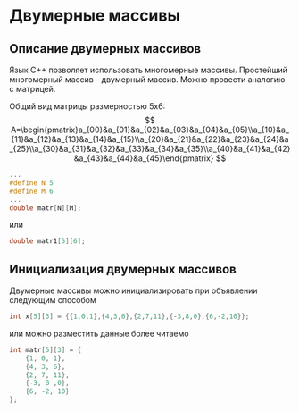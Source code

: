 # Двумерные массивы

## Описание двумерных массивов
Язык C++ позволяет использовать многомерные массивы. Простейший многомерный массив - двумерный массив. Можно провести аналогию с матрицей.

Общий вид матрицы размерностью 5х6:
$$
A=\begin{pmatrix}a_{00}&a_{01}&a_{02}&a_{03}&a_{04}&a_{05}\\a_{10}&a_{11}&a_{12}&a_{13}&a_{14}&a_{15}\\a_{20}&a_{21}&a_{22}&a_{23}&a_{24}&a_{25}\\a_{30}&a_{31}&a_{32}&a_{33}&a_{34}&a_{35}\\a_{40}&a_{41}&a_{42}&a_{43}&a_{44}&a_{45}\end{pmatrix}
$$

```c++
...
#define N 5
#define M 6
...
double matr[N][M];
```
или
```c++
double matr1[5][6];
```
## Инициализация двумерных массивов
Двумерные массивы можно инициализировать при объявлении следующим способом

```c++
int x[5][3] = {{1,0,1},{4,3,6},{2,7,11},{-3,8,0},{6,-2,10}};
```
или можно разместить данные более читаемо
```c++
int matr[5][3] = {
    {1, 0, 1},
    {4, 3, 6},
    {2, 7, 11},
    {-3, 8 ,0},
    {6, -2, 10}
};
```
<!--stackedit_data:
eyJoaXN0b3J5IjpbLTc3MzQwMzMwMSw5NTczNjIxMjFdfQ==
-->